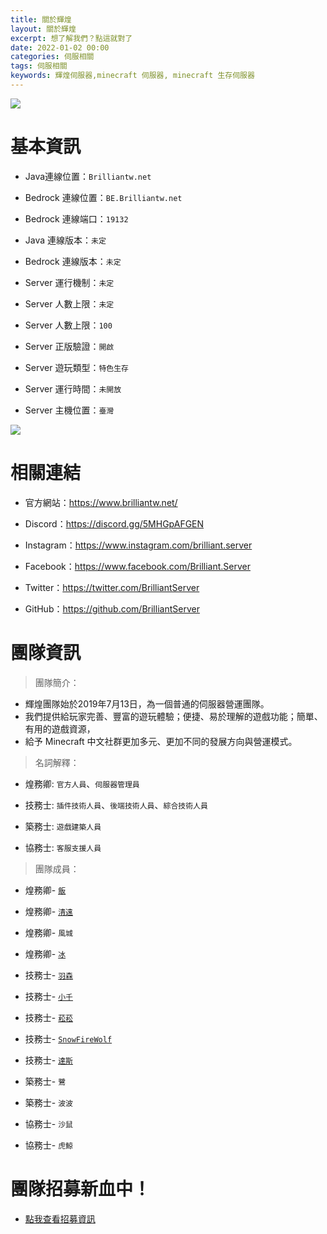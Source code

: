 ```yaml
---
title: 關於輝煌
layout: 關於輝煌
excerpt: 想了解我們？點這就對了
date: 2022-01-02 00:00
categories: 伺服相關 
tags: 伺服相關
keywords: 輝煌伺服器,minecraft 伺服器, minecraft 生存伺服器
---
```


![](https://media.discordapp.net/attachments/596718421966716928/971190210928992267/AddText_05-04-06.36.35.png)

# 基本資訊

- Java連線位置：` Brilliantw.net `

- Bedrock 連線位置：` BE.Brilliantw.net `

- Bedrock 連線端口：` 19132 `

- Java 連線版本：` 未定 `

- Bedrock 連線版本：` 未定 `

- Server 運行機制：` 未定 `

- Server 人數上限：` 未定 `

- Server 人數上限：` 100 `

- Server 正版驗證：` 開啟 `

- Server 遊玩類型：` 特色生存 `

- Server 運行時間：` 未開放 `

- Server 主機位置：` 臺灣 `

<a href="https://www.mc-list.xyz/843/info" target="_blank"><img src="https://www.mc-list.xyz/banner/1-843.png" border="0"></a>

# 相關連結

- 官方網站：https://www.brilliantw.net/

- Discord：https://discord.gg/5MHGpAFGEN

- Instagram：https://www.instagram.com/brilliant.server

- Facebook：https://www.facebook.com/Brilliant.Server

- Twitter：https://twitter.com/BrilliantServer

- GitHub：https://github.com/BrilliantServer

# 團隊資訊

> 團隊簡介：

- 輝煌團隊始於2019年7月13日，為一個普通的伺服器營運團隊。
- 我們提供給玩家完善、豐富的遊玩體驗；便捷、易於理解的遊戲功能；簡單、有用的遊戲資源，
- 給予 Minecraft 中文社群更加多元、更加不同的發展方向與營運模式。

> 名詞解釋：

- 煌務卿: ` 官方人員 `、` 伺服器管理員 `

- 技務士: ` 插件技術人員 `、` 後端技術人員 `、` 綜合技術人員 `

- 築務士: ` 遊戲建築人員 `

- 協務士: ` 客服支援人員 `

> 團隊成員：

- 煌務卿- [` 飯 `](https://github.com/RICE0707)

- 煌務卿- [` 清遠 `](https://github.com/Yuruka4312)

- 煌務卿- ` 風城 `

- 煌務卿- [` 冰 `](https://github.com/YTiceice)

- 技務士- [` 羽森 `](https://github.com/NCT-skyouo)

- 技務士- [` 小千 `](https://github.com/rDruTNT)

- 技務士- [` 菘菘 `](https://github.com/SiongSng)

- 技務士- [` SnowFireWolf `](https://github.com/SnowFireWolf)

- 技務士- [` 達斯 `](https://github.com/DasCrystal)

- 築務士- ` 鷺 `

- 築務士- ` 波波 `

- 協務士- ` 沙鼠 `

- 協務士- ` 虎鯨 `

# 團隊招募新血中！
- <a href="https://www.brilliantw.net/成員招募">點我查看招募資訊</a>
